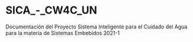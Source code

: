 # SICA_-_CW4C_UN
Documentación del Proyecto Sistema Inteligente para el Cuidado del Agua para la materia de Sistemas Embebidos 2021-1
